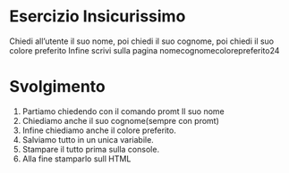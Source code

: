 
Esercizio Insicurissimo
===
Chiedi all’utente il suo nome,
poi chiedi il suo cognome,
poi chiedi il suo colore preferito
Infine scrivi sulla pagina nomecognomecolorepreferito24

Svolgimento
===
1. Partiamo chiedendo con il comando promt Il suo nome
2. Chiediamo anche il suo cognome(sempre con promt)
3. Infine chiediamo anche il colore preferito.
4. Salviamo tutto in un unica variabile.
5. Stampare il tutto prima sulla console.
6. Alla fine stamparlo sull HTML
